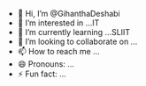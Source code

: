 - 👋 Hi, I’m @GihanthaDeshabi
- 👀 I’m interested in ...IT
- 🌱 I’m currently learning ...SLIIT
- 💞️ I’m looking to collaborate on ...
- 📫 How to reach me ...
- 😄 Pronouns: ...
- ⚡ Fun fact: ...

<!---
GihanthaDeshabi/GihanthaDeshabi is a ✨ special ✨ repository because its `README.md` (this file) appears on your GitHub profile.
You can click the Preview link to take a look at your changes.
--->
